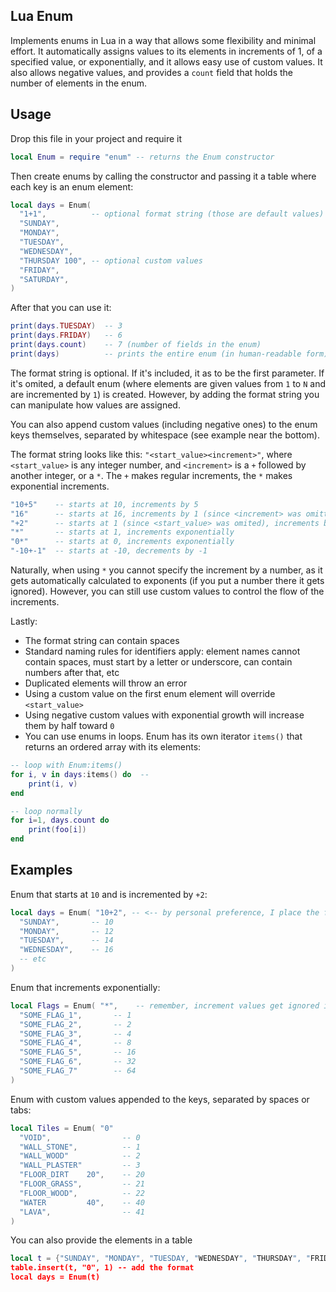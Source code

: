 ## Lua Enum
Implements enums in Lua in a way that allows some flexibility and minimal effort. It automatically assigns values to its elements in increments of 1, of a specified value, or exponentially, and it allows easy use of custom values. It also allows negative values, and provides a `count` field that holds the number of elements in the enum.

## Usage
Drop this file in your project and require it
```lua
local Enum = require "enum" -- returns the Enum constructor
```
Then create enums by calling the constructor and passing it a table where each key is an enum element:
```lua
local days = Enum( 
  "1+1",          -- optional format string (those are default values)
  "SUNDAY", 
  "MONDAY",
  "TUESDAY",
  "WEDNESDAY",
  "THURSDAY 100", -- optional custom values
  "FRIDAY",
  "SATURDAY",
)
```

After that you can use it:
```lua
print(days.TUESDAY)  -- 3
print(days.FRIDAY)   -- 6
print(days.count)    -- 7 (number of fields in the enum)
print(days)          -- prints the entire enum (in human-readable form)
```

The format string is optional. If it's included, it as to be the first parameter. If it's omited, a default enum (where elements are given values from `1` to `N` and are incremented by `1`) is created. However, by adding the format string you can manipulate how values are assigned. 

You can also append custom values (including negative ones) to the enum keys themselves, separated by whitespace (see example near the bottom).

The format string looks like this: `"<start_value><increment>"`, where `<start_value>` is any integer number, and `<increment>` is a `+` followed by another integer, or a `*`. The `+` makes regular increments, the `*` makes exponential increments.
```lua
"10+5"    -- starts at 10, increments by 5
"16"      -- starts at 16, increments by 1 (since <increment> was omitted)
"+2"      -- starts at 1 (since <start_value> was omited), increments by 2
"*"       -- starts at 1, increments exponentially
"0*"      -- starts at 0, increments exponentially
"-10+-1"  -- starts at -10, decrements by -1
```
Naturally, when using `*` you cannot specify the increment by a number, as it gets automatically calculated to exponents (if you put a number there it gets ignored). However, you can still use custom values to control the flow of the increments.

Lastly:
- The format string can contain spaces
- Standard naming rules for identifiers apply: element names cannot contain spaces, must start by a letter or underscore, can contain numbers after that, etc
- Duplicated elements will throw an error
- Using a custom value on the first enum element will override `<start_value>`
- Using negative custom values with exponential growth will increase them by half toward `0`
- You can use enums in loops. Enum has its own iterator `items()` that returns an ordered array with its elements:
```lua
-- loop with Enum:items()
for i, v in days:items() do  -- 
	print(i, v)
end

-- loop normally
for i=1, days.count do
	print(foo[i])
end
```

## Examples
Enum that starts at `10` and is incremented by `+2`:
```lua
local days = Enum( "10+2", -- <-- by personal preference, I place the format here, instead of in the next line
  "SUNDAY",       -- 10
  "MONDAY",       -- 12
  "TUESDAY",      -- 14
  "WEDNESDAY",    -- 16
  -- etc
)
```
Enum that increments exponentially:
```lua
local Flags = Enum( "*",    -- remember, increment values get ignored if included along with `*`
  "SOME_FLAG_1",       -- 1
  "SOME_FLAG_2",       -- 2
  "SOME_FLAG_3",       -- 4
  "SOME_FLAG_4",       -- 8
  "SOME_FLAG_5",       -- 16
  "SOME_FLAG_6",       -- 32
  "SOME_FLAG_7"        -- 64
)
```
Enum with custom values appended to the keys, separated by spaces or tabs:
```lua
local Tiles = Enum( "0"
  "VOID",                -- 0
  "WALL_STONE",          -- 1
  "WALL_WOOD"            -- 2
  "WALL_PLASTER"         -- 3
  "FLOOR_DIRT    20",    -- 20
  "FLOOR_GRASS",         -- 21
  "FLOOR_WOOD",          -- 22
  "WATER         40",    -- 40
  "LAVA",                -- 41
)
```
You can also provide the elements in a table
```lua
local t = {"SUNDAY", "MONDAY", "TUESDAY, "WEDNESDAY", "THURSDAY", "FRIDAY", "SATURDAY"}
table.insert(t, "0", 1) -- add the format
local days = Enum(t)
```
